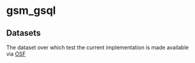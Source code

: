 # gsm_gsql

## Datasets

The dataset over which test the current implementation is made available via [OSF](https://osf.io/pgf9h/)
